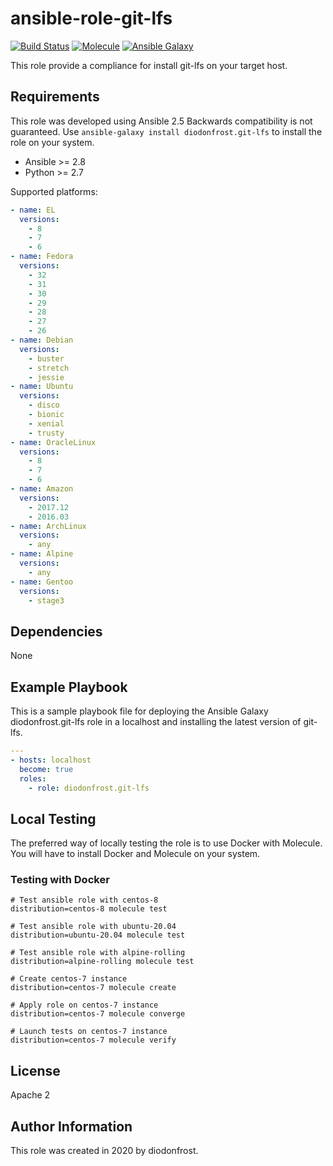 # ansible-role-git-lfs

[![Build Status](https://travis-ci.com/diodonfrost/ansible-role-git-lfs.svg?branch=master)](https://travis-ci.com/diodonfrost/ansible-role-git-lfs)
[![Molecule](https://github.com/diodonfrost/ansible-role-git-lfs/workflows/Molecule/badge.svg)](https://github.com/diodonfrost/ansible-role-git-lfs/actions)
[![Ansible Galaxy](https://img.shields.io/badge/galaxy-diodonfrost.git-lfs-660198.svg)](https://galaxy.ansible.com/diodonfrost/git-lfs)

This role provide a compliance for install git-lfs on your target host.

## Requirements

This role was developed using Ansible 2.5 Backwards compatibility is not guaranteed.
Use `ansible-galaxy install diodonfrost.git-lfs` to install the role on your system.
*   Ansible >= 2.8
*   Python >= 2.7

Supported platforms:

```yaml
- name: EL
  versions:
    - 8
    - 7
    - 6
- name: Fedora
  versions:
    - 32
    - 31
    - 30
    - 29
    - 28
    - 27
    - 26
- name: Debian
  versions:
    - buster
    - stretch
    - jessie
- name: Ubuntu
  versions:
    - disco
    - bionic
    - xenial
    - trusty
- name: OracleLinux
  versions:
    - 8
    - 7
    - 6
- name: Amazon
  versions:
    - 2017.12
    - 2016.03
- name: ArchLinux
  versions:
    - any
- name: Alpine
  versions:
    - any
- name: Gentoo
  versions:
    - stage3
```

## Dependencies

None

## Example Playbook

This is a sample playbook file for deploying the Ansible Galaxy diodonfrost.git-lfs role in a localhost and installing the latest version of git-lfs.

```yaml
---
- hosts: localhost
  become: true
  roles:
    - role: diodonfrost.git-lfs
```

## Local Testing

The preferred way of locally testing the role is to use Docker with Molecule. You will have to install Docker and Molecule on your system.

### Testing with Docker

```shell
# Test ansible role with centos-8
distribution=centos-8 molecule test

# Test ansible role with ubuntu-20.04
distribution=ubuntu-20.04 molecule test

# Test ansible role with alpine-rolling
distribution=alpine-rolling molecule test

# Create centos-7 instance
distribution=centos-7 molecule create

# Apply role on centos-7 instance
distribution=centos-7 molecule converge

# Launch tests on centos-7 instance
distribution=centos-7 molecule verify
```

## License

Apache 2

## Author Information

This role was created in 2020 by diodonfrost.
